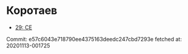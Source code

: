 # Коротаев
- [29: CE](29.md)

Commit: e57c6043e718790ee4375163deedc247cbd7293e
 fetched at: 20201113-001725
